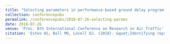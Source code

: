 ```yaml
---
title: "Selecting parameters in performance-based ground delay program planning"
collection: conferencepubs
permalink: /conferencepubs/2018-07-26-selecting-params
date: 2018-07-26
venue: 'Proc. 8th International Conference on Research in Air Traffic'
citation: 'Estes AS, Ball MO, Lovell DJ. (2018). &quot;Identifying representative traffic management initiatives.&quot; <i>Proc. 8th International Conference on Research in Air Traffic 2018</i>. Barcelona.'
---
```

